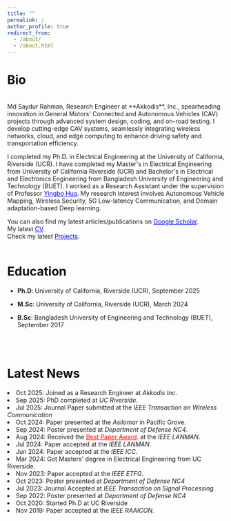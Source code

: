 ```yaml
---
title: ""
permalink: /
author_profile: true
redirect_from: 
  - /about/
  - /about.html
---
```

 <h1 style="color:  #0f0e0e;">Bio</h1>
<br>
Md Saydur Rahman, Research Engineer at **Akkodis**, Inc., spearheading innovation in General Motors' Connected and Autonomous Vehicles (CAV) projects through advanced system design, coding, and on-road testing. I develop cutting-edge CAV systems, seamlessly integrating wireless networks, cloud, and edge computing to enhance driving safety and transportation efficiency.

I completed my Ph.D. in Electrical Engineering at the University of California, Riverside (UCR). I have completed my Master's in Electrical Engineering from University of California Riverside (UCR) and Bachelor's in Electrical and Electronics Engineering from Bangladesh University of Engineering and Technology (BUET). I worked as a Research Assistant under the supervision of Professor 
<a href="https://intra.ece.ucr.edu/~yhua/" style="color: blue;">Yingbo Hua</a>. My research interest involves Autonomous Vehicle Mapping, Wireless Security, 5G Low-latency Communication, and Domain adaptation-based Deep learning. 
<div class="wordwrap">  
  You can also find my latest articles/publications on  
  <a href="https://scholar.google.com/citations?user=Zbf4zyUAAAAJ&hl=en&authuser=1" style="color: blue;">Google Scholar</a>. </div>
<div class="wordwrap"> My latest <a href="https://drive.google.com/file/d/1g8TKk-dQo5wxPrOqyS6hOfrZyRQPWQ6I/view?usp=sharing" style="color: blue;">CV</a>. </div>

<div class="wordwrap"> Check my latest <a href="https://mdsaydurrahman.github.io/Saydur.github.io/projects/" style="color: blue;">Projects</a>. </div> 

<br>

<h1 style="color: #0f0e0e;">Education</h1>  

- **Ph.D**: University of California, Riverside (UCR), September 2025  

- **M.Sc**: University of California, Riverside (UCR), March 2024  

- **B.Sc**: Bangladesh University of Engineering and Technology (BUET), September 2017
 <br>
 
<br>

<div class="news-section">
  <h1 style="color:  #0f0e0e;">Latest News</h1>
  <li> Oct 2025: Joined as a Research Engineer at <em>Akkodis Inc</em>.</li>
  <li> Sep 2025: PhD completed at <em>UC Riverside</em>.</li>
  <li> Jul 2025: Journal Paper submitted at the <em>IEEE Transaction on Wireless Communication </em> </li>
  <li> Oct 2024: Paper presented at the <em>Asilomar </em> in Pacific Grove.</li>
  <li> Sep 2024: Poster presented at <em>Department of Defense NC4</em>.</li>
  <li> Aug 2024: Received the <a href="https://www.linkedin.com/feed/update/urn:li:activity:7231977654407610368/" style="color: red;">Best Paper Award</a>. at the <em>IEEE LANMAN</em>.</li>
  <li> Jul 2024: Paper accepted at the <em>IEEE LANMAN</em>.</li>
  <li> Jun 2024: Paper accepted at the <em>IEEE ICC</em>.</li>
  <li> Mar 2024: Got Masters' degree in Electrical Engineering from UC Riverside.</li>
  <li> Nov 2023: Paper accepted at the <em>IEEE ETFG</em>.</li>
  <li> Oct 2023: Poster presented at <em>Department of Defense NC4</em></li>
  <li> Jul 2023: Journal Accepted at <em>IEEE Transaction on Signal Processing</em>.</li>
  <li> Sep 2022: Poster presented at <em>Department of Defense NC4</em></li>
  <li> Oct 2020: Started Ph.D at UC Riverside</li>
  <li> Nov 2019: Paper accepted at the <em>IEEE RAAICON</em>.</li>
  
 


